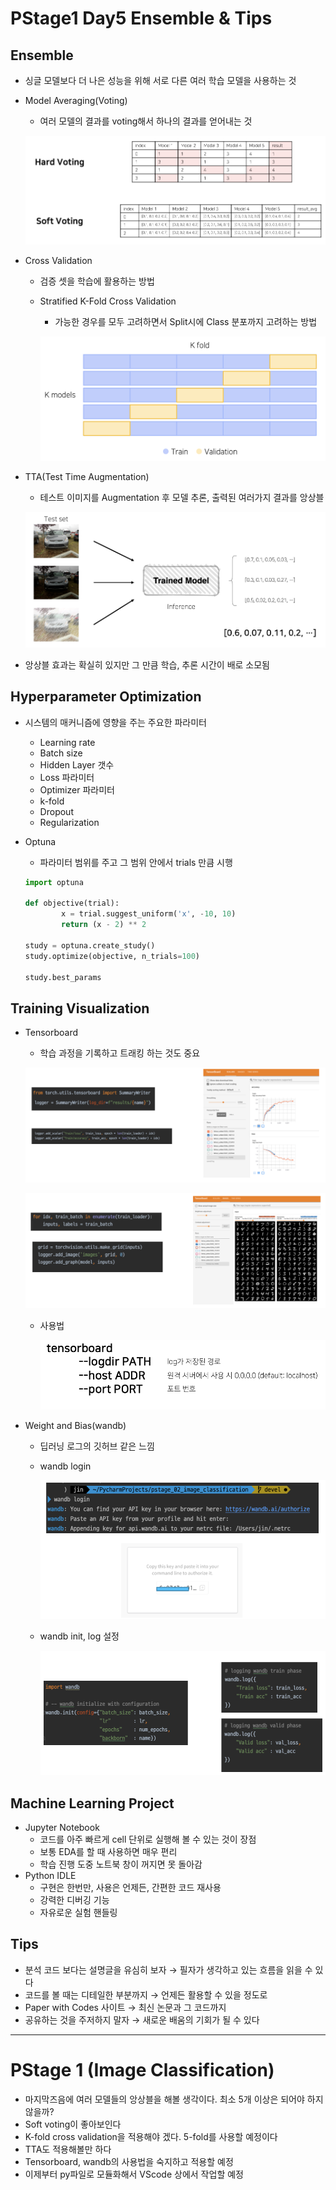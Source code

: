 # PStage1 Day5 Ensemble & Tips

## Ensemble

- 싱글 모델보다 더 나은 성능을 위해 서로 다른 여러 학습 모델을 사용하는 것
- Model Averaging(Voting)
    - 여러 모델의 결과를 voting해서 하나의 결과를 얻어내는 것

    ![PStage1%20Day5%20Ensemble%20&%20Tips%20fdff5d6ec2ce475bb427204cb0f4ef35/Untitled.png](PStage1%20Day5%20Ensemble%20&%20Tips%20fdff5d6ec2ce475bb427204cb0f4ef35/Untitled.png)

- Cross Validation
    - 검증 셋을 학습에 활용하는 방법
    - Stratified K-Fold Cross Validation
        - 가능한 경우를 모두 고려하면서 Split시에 Class 분포까지 고려하는 방법

        ![PStage1%20Day5%20Ensemble%20&%20Tips%20fdff5d6ec2ce475bb427204cb0f4ef35/Untitled%201.png](PStage1%20Day5%20Ensemble%20&%20Tips%20fdff5d6ec2ce475bb427204cb0f4ef35/Untitled%201.png)

- TTA(Test Time Augmentation)
    - 테스트 이미지를 Augmentation 후 모델 추론, 출력된 여러가지 결과를 앙상블

    ![PStage1%20Day5%20Ensemble%20&%20Tips%20fdff5d6ec2ce475bb427204cb0f4ef35/Untitled%202.png](PStage1%20Day5%20Ensemble%20&%20Tips%20fdff5d6ec2ce475bb427204cb0f4ef35/Untitled%202.png)

- 앙상블 효과는 확실히 있지만 그 만큼 학습, 추론 시간이 배로 소모됨

## Hyperparameter Optimization

- 시스템의 매커니즘에 영향을 주는 주요한 파라미터
    - Learning rate
    - Batch size
    - Hidden Layer 갯수
    - Loss 파라미터
    - Optimizer 파라미터
    - k-fold
    - Dropout
    - Regularization
- Optuna
    - 파라미터 범위를 주고 그 범위 안에서 trials 만큼 시행

    ```python
    import optuna

    def objective(trial):
    		x = trial.suggest_uniform('x', -10, 10)
    		return (x - 2) ** 2

    study = optuna.create_study()
    study.optimize(objective, n_trials=100)

    study.best_params
    ```

## Training Visualization

- Tensorboard
    - 학습 과정을 기록하고 트래킹 하는 것도 중요

    ![PStage1%20Day5%20Ensemble%20&%20Tips%20fdff5d6ec2ce475bb427204cb0f4ef35/Untitled%203.png](PStage1%20Day5%20Ensemble%20&%20Tips%20fdff5d6ec2ce475bb427204cb0f4ef35/Untitled%203.png)

    ![PStage1%20Day5%20Ensemble%20&%20Tips%20fdff5d6ec2ce475bb427204cb0f4ef35/Untitled%204.png](PStage1%20Day5%20Ensemble%20&%20Tips%20fdff5d6ec2ce475bb427204cb0f4ef35/Untitled%204.png)

    - 사용법

        ![PStage1%20Day5%20Ensemble%20&%20Tips%20fdff5d6ec2ce475bb427204cb0f4ef35/Untitled%205.png](PStage1%20Day5%20Ensemble%20&%20Tips%20fdff5d6ec2ce475bb427204cb0f4ef35/Untitled%205.png)

- Weight and Bias(wandb)
    - 딥러닝 로그의 깃허브 같은 느낌
    - wandb login

        ![PStage1%20Day5%20Ensemble%20&%20Tips%20fdff5d6ec2ce475bb427204cb0f4ef35/Untitled%206.png](PStage1%20Day5%20Ensemble%20&%20Tips%20fdff5d6ec2ce475bb427204cb0f4ef35/Untitled%206.png)

    - wandb init, log 설정

        ![PStage1%20Day5%20Ensemble%20&%20Tips%20fdff5d6ec2ce475bb427204cb0f4ef35/Untitled%207.png](PStage1%20Day5%20Ensemble%20&%20Tips%20fdff5d6ec2ce475bb427204cb0f4ef35/Untitled%207.png)

## Machine Learning Project

- Jupyter Notebook
    - 코드를 아주 빠르게 cell 단위로 실행해 볼 수 있는 것이 장점
    - 보통 EDA를 할 때 사용하면 매우 편리
    - 학습 진행 도중 노트북 창이 꺼지면 못 돌아감
- Python IDLE
    - 구현은 한번만, 사용은 언제든, 간편한 코드 재사용
    - 강력한 디버깅 기능
    - 자유로운 실험 핸들링

## Tips

- 분석 코드 보다는 설명글을 유심히 보자 → 필자가 생각하고 있는 흐름을 읽을 수 있다
- 코드를 볼 때는 디테일한 부분까지 → 언제든 활용할 수 있을 정도로
- Paper with Codes 사이트 → 최신 논문과 그 코드까지
- 공유하는 것을 주저하지 말자 → 새로운 배움의 기회가 될 수 있다

---

# PStage 1 (Image Classification)

- 마지막즈음에 여러 모델들의 앙상블을 해볼 생각이다. 최소 5개 이상은 되어야 하지 않을까?
- Soft voting이 좋아보인다
- K-fold cross validation을 적용해야 겠다. 5-fold를 사용할 예정이다
- TTA도 적용해볼만 하다
- Tensorboard, wandb의 사용법을 숙지하고 적용할 예정
- 이제부터 py파일로 모듈화해서 VScode 상에서 작업할 예정
